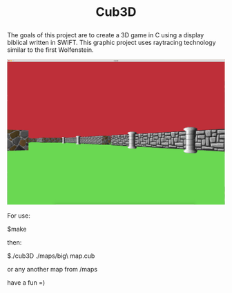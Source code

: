 # <p align=center> Cub3D </p>

The goals of this project are to create a 3D game in C using a display biblical written in SWIFT. 
This graphic project uses raytracing technology similar to the first Wolfenstein.

 ![alt text](https://github.com/Litvinovis/School21/blob/main/Cub3D/Cub3D%20screenshot.png)

For use:

$make

then:

$./cub3D ./maps/big\ map.cub

or any another map from /maps

have a fun =)